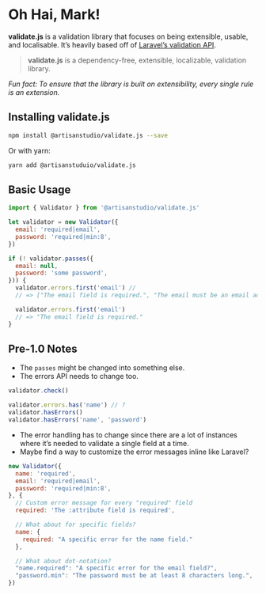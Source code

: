 # Oh Hai, Mark!

**validate.js** is a validation library that focuses on being extensible, usable, and localisable. It’s heavily based off of [Laravel’s validation API](https://laravel.com/docs/5.7/validation).

> **validate.js** is a dependency-free, extensible, localizable, validation library.

*Fun fact: To ensure that the library is built on extensibility, every single rule is an extension.*

## Installing **validate.js**

```bash
npm install @artisanstudio/validate.js --save
```

Or with yarn:

```bash
yarn add @artisanstuduio/validate.js
```

## Basic Usage

```javascript
import { Validator } from '@artisanstudio/validate.js'

let validator = new Validator({
  email: 'required|email',
  password: 'required|min:8',
})

if (! validator.passes({
  email: null,
  password: 'some password',
})) {
  validator.errors.first('email') //
  // => ["The email field is required.", "The email must be an email address."]

  validator.errors.first('email')
  // => "The email field is required."
}
```

## Pre-1.0 Notes

- The  `passes` might be changed into something else.
- The errors API needs to change too.

```javascript
validator.check()

validator.errors.has('name') // ?
validator.hasErrors()
validator.hasErrors('name', 'password')
```

- The error handling has to change since there are a lot of instances where it’s needed to validate a single field at a time.
- Maybe find a way to customize the error messages inline like Laravel?

```javascript
new Validator({
  name: 'required',
  email: 'required|email',
  password: 'required|min:8',
}, {
  // Custom error message for every "required" field
  required: 'The :attribute field is required',

  // What about for specific fields?
  name: {
    required: "A specific error for the name field."
  },

  // What about dot-notation?
  "name.required": "A specific error for the email field?",
  "password.min": "The password must be at least 8 characters long.",
})
```

